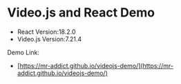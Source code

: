 # Video.js and React Demo

- React Version:18.2.0
- Video.js Version:7.21.4

Demo Link:

- [https://mr-addict.github.io/videojs-demo/](https://mr-addict.github.io/videojs-demo/)
